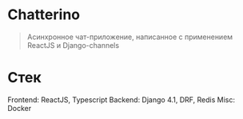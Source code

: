 # Chatterino

> Асинхронное чат-приложение, написанное с применением ReactJS и Django-channels


# Стек

Frontend: ReactJS, Typescript
Backend: Django 4.1, DRF, Redis
Misc: Docker
